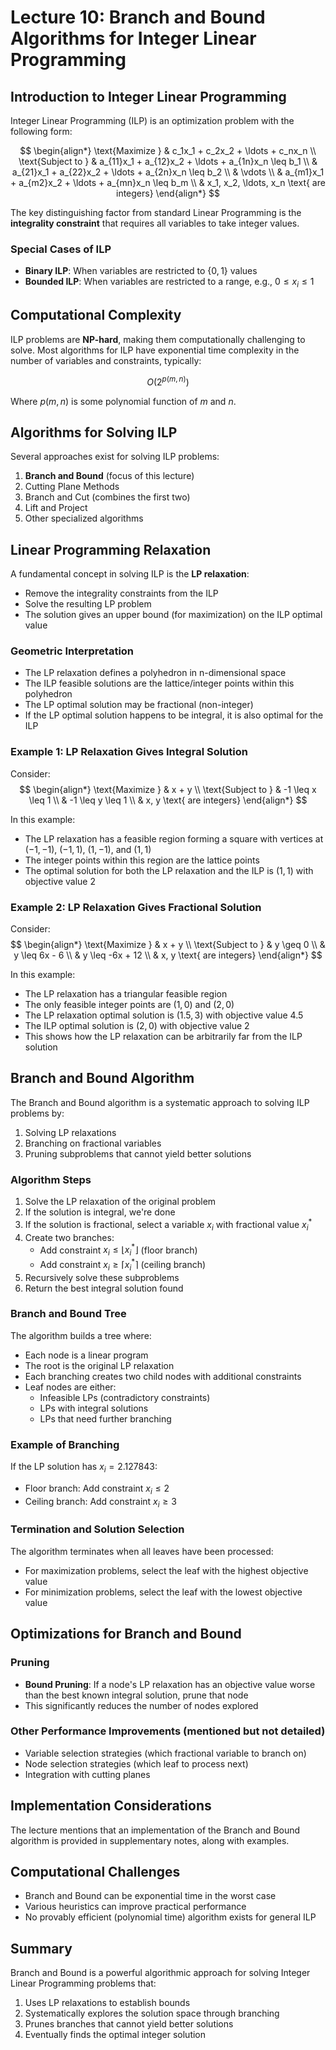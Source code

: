 # Lecture 10: Branch and Bound Algorithms for Integer Linear Programming

## Introduction to Integer Linear Programming

Integer Linear Programming (ILP) is an optimization problem with the following form:

$$
\begin{align*}
\text{Maximize } & c_1x_1 + c_2x_2 + \ldots + c_nx_n \\
\text{Subject to } & a_{11}x_1 + a_{12}x_2 + \ldots + a_{1n}x_n \leq b_1 \\
& a_{21}x_1 + a_{22}x_2 + \ldots + a_{2n}x_n \leq b_2 \\
& \vdots \\
& a_{m1}x_1 + a_{m2}x_2 + \ldots + a_{mn}x_n \leq b_m \\
& x_1, x_2, \ldots, x_n \text{ are integers}
\end{align*}
$$

The key distinguishing factor from standard Linear Programming is the **integrality constraint** that requires all variables to take integer values.

### Special Cases of ILP

- **Binary ILP**: When variables are restricted to $\{0,1\}$ values
- **Bounded ILP**: When variables are restricted to a range, e.g., $0 \leq x_i \leq 1$

## Computational Complexity

ILP problems are **NP-hard**, making them computationally challenging to solve. Most algorithms for ILP have exponential time complexity in the number of variables and constraints, typically:

$$O(2^{p(m,n)})$$

Where $p(m,n)$ is some polynomial function of $m$ and $n$.

## Algorithms for Solving ILP

Several approaches exist for solving ILP problems:

1. **Branch and Bound** (focus of this lecture)
2. Cutting Plane Methods
3. Branch and Cut (combines the first two)
4. Lift and Project
5. Other specialized algorithms

## Linear Programming Relaxation

A fundamental concept in solving ILP is the **LP relaxation**:

- Remove the integrality constraints from the ILP
- Solve the resulting LP problem
- The solution gives an upper bound (for maximization) on the ILP optimal value

### Geometric Interpretation

- The LP relaxation defines a polyhedron in n-dimensional space
- The ILP feasible solutions are the lattice/integer points within this polyhedron
- The LP optimal solution may be fractional (non-integer)
- If the LP optimal solution happens to be integral, it is also optimal for the ILP

### Example 1: LP Relaxation Gives Integral Solution

Consider:
$$
\begin{align*}
\text{Maximize } & x + y \\
\text{Subject to } & -1 \leq x \leq 1 \\
& -1 \leq y \leq 1 \\
& x, y \text{ are integers}
\end{align*}
$$

In this example:
- The LP relaxation has a feasible region forming a square with vertices at $(-1,-1)$, $(-1,1)$, $(1,-1)$, and $(1,1)$
- The integer points within this region are the lattice points
- The optimal solution for both the LP relaxation and the ILP is $(1,1)$ with objective value 2

### Example 2: LP Relaxation Gives Fractional Solution

Consider:
$$
\begin{align*}
\text{Maximize } & x + y \\
\text{Subject to } & y \geq 0 \\
& y \leq 6x - 6 \\
& y \leq -6x + 12 \\
& x, y \text{ are integers}
\end{align*}
$$

In this example:
- The LP relaxation has a triangular feasible region
- The only feasible integer points are $(1,0)$ and $(2,0)$
- The LP relaxation optimal solution is $(1.5, 3)$ with objective value 4.5
- The ILP optimal solution is $(2,0)$ with objective value 2
- This shows how the LP relaxation can be arbitrarily far from the ILP solution

## Branch and Bound Algorithm

The Branch and Bound algorithm is a systematic approach to solving ILP problems by:
1. Solving LP relaxations
2. Branching on fractional variables
3. Pruning subproblems that cannot yield better solutions

### Algorithm Steps

1. Solve the LP relaxation of the original problem
2. If the solution is integral, we're done
3. If the solution is fractional, select a variable $x_i$ with fractional value $x_i^*$
4. Create two branches:
   - Add constraint $x_i \leq \lfloor x_i^* \rfloor$ (floor branch)
   - Add constraint $x_i \geq \lceil x_i^* \rceil$ (ceiling branch)
5. Recursively solve these subproblems
6. Return the best integral solution found

### Branch and Bound Tree

The algorithm builds a tree where:
- Each node is a linear program
- The root is the original LP relaxation
- Each branching creates two child nodes with additional constraints
- Leaf nodes are either:
  - Infeasible LPs (contradictory constraints)
  - LPs with integral solutions
  - LPs that need further branching

### Example of Branching

If the LP solution has $x_i = 2.127843$:
- Floor branch: Add constraint $x_i \leq 2$
- Ceiling branch: Add constraint $x_i \geq 3$

### Termination and Solution Selection

The algorithm terminates when all leaves have been processed:
- For maximization problems, select the leaf with the highest objective value
- For minimization problems, select the leaf with the lowest objective value

## Optimizations for Branch and Bound

### Pruning

- **Bound Pruning**: If a node's LP relaxation has an objective value worse than the best known integral solution, prune that node
- This significantly reduces the number of nodes explored

### Other Performance Improvements (mentioned but not detailed)

- Variable selection strategies (which fractional variable to branch on)
- Node selection strategies (which leaf to process next)
- Integration with cutting planes

## Implementation Considerations

The lecture mentions that an implementation of the Branch and Bound algorithm is provided in supplementary notes, along with examples.

## Computational Challenges

- Branch and Bound can be exponential time in the worst case
- Various heuristics can improve practical performance
- No provably efficient (polynomial time) algorithm exists for general ILP

## Summary

Branch and Bound is a powerful algorithmic approach for solving Integer Linear Programming problems that:
1. Uses LP relaxations to establish bounds
2. Systematically explores the solution space through branching
3. Prunes branches that cannot yield better solutions
4. Eventually finds the optimal integer solution

